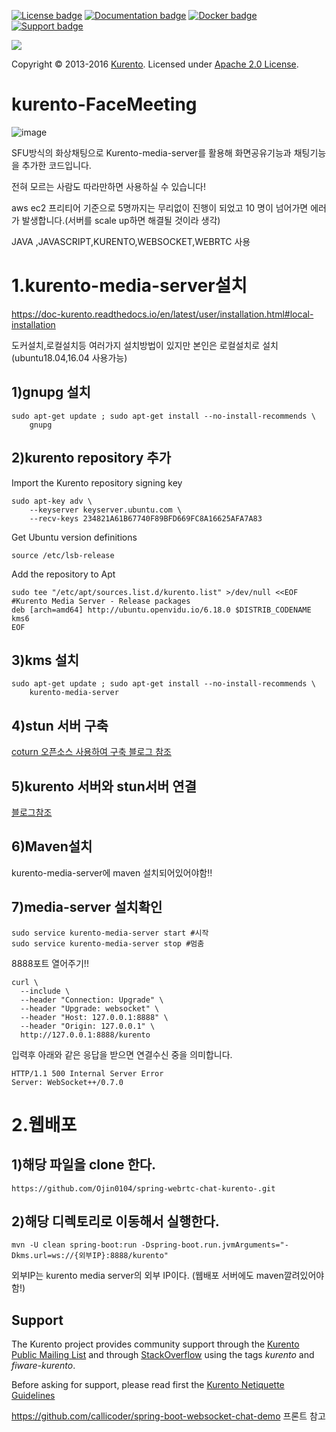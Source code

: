 [![License badge](https://img.shields.io/badge/license-Apache2-orange.svg)](http://www.apache.org/licenses/LICENSE-2.0)
[![Documentation badge](https://readthedocs.org/projects/fiware-orion/badge/?version=latest)](http://doc-kurento.readthedocs.org/en/latest/)
[![Docker badge](https://img.shields.io/docker/pulls/fiware/orion.svg)](https://hub.docker.com/r/fiware/stream-oriented-kurento/)
[![Support badge]( https://img.shields.io/badge/support-sof-yellowgreen.svg)](http://stackoverflow.com/questions/tagged/kurento)

[![][KurentoImage]][Kurento]

Copyright © 2013-2016 [Kurento]. Licensed under [Apache 2.0 License].

kurento-FaceMeeting
==================
![image](https://user-images.githubusercontent.com/81220859/206969941-47f31223-b2f4-44a3-946c-f8f751d28dc3.png)


SFU방식의 화상채팅으로 Kurento-media-server를 활용해 화면공유기능과 채팅기능을 추가한 코드입니다.

전혀 모르는 사람도 따라만하면 사용하실 수 있습니다!

aws ec2 프리티어 기준으로 5명까지는 무리없이 진행이 되었고 10 명이 넘어가면 에러가 발생합니다.(서버를 scale up하면 해결될 것이라 생각)

JAVA ,JAVASCRIPT,KURENTO,WEBSOCKET,WEBRTC 사용

# 1.kurento-media-server설치

https://doc-kurento.readthedocs.io/en/latest/user/installation.html#local-installation

도커설치,로컬설치등 여러가지 설치방법이 있지만 본인은 로컬설치로 설치(ubuntu18.04,16.04 사용가능)

## 1)gnupg 설치
```
sudo apt-get update ; sudo apt-get install --no-install-recommends \
    gnupg
```
## 2)kurento repository 추가

Import the Kurento repository signing key
```
sudo apt-key adv \
    --keyserver keyserver.ubuntu.com \
    --recv-keys 234821A61B67740F89BFD669FC8A16625AFA7A83
```
Get Ubuntu version definitions

```
source /etc/lsb-release
```

Add the repository to Apt
```
sudo tee "/etc/apt/sources.list.d/kurento.list" >/dev/null <<EOF
#Kurento Media Server - Release packages
deb [arch=amd64] http://ubuntu.openvidu.io/6.18.0 $DISTRIB_CODENAME kms6
EOF
```
## 3)kms 설치
```
sudo apt-get update ; sudo apt-get install --no-install-recommends \
    kurento-media-server
```
## 4)stun 서버 구축

[coturn 오픈소스 사용하여 구축
블로그 참조](https://velog.io/@ojin0104/coturn%EC%9D%84-%ED%99%9C%EC%9A%A9%ED%95%9C-stun-%EC%84%9C%EB%B2%84-%EA%B5%AC%EC%B6%95)

## 5)kurento 서버와 stun서버 연결

[블로그참조](https://velog.io/@ojin0104/kurento%EB%AF%B8%EB%94%94%EC%96%B4-%EC%84%9C%EB%B2%84%EC%97%90-turn%EC%84%9C%EB%B2%84-%EC%97%B0%EA%B2%B0%ED%95%98%EB%8A%94%EB%B2%95)

## 6)Maven설치

kurento-media-server에 maven 설치되어있어야함!!

## 7)media-server 설치확인
```
sudo service kurento-media-server start #시작
sudo service kurento-media-server stop #멈춤
```
8888포트 열어주기!!

```
curl \
  --include \
  --header "Connection: Upgrade" \
  --header "Upgrade: websocket" \
  --header "Host: 127.0.0.1:8888" \
  --header "Origin: 127.0.0.1" \
  http://127.0.0.1:8888/kurento
```  
  입력후 아래와 같은 응답을 받으면 연결수신 중을 의미합니다.
```
HTTP/1.1 500 Internal Server Error
Server: WebSocket++/0.7.0
```
# 2.웹배포
## 1)해당 파일을 clone 한다.
```
https://github.com/Ojin0104/spring-webrtc-chat-kurento-.git
```
## 2)해당 디렉토리로 이동해서 실행한다.
```
mvn -U clean spring-boot:run -Dspring-boot.run.jvmArguments="-Dkms.url=ws://{외부IP}:8888/kurento"
```
외부IP는 kurento media server의 외부 IP이다.
(웹배포 서버에도 maven깔려있어야함!)


Support
-------

The Kurento project provides community support through the  [Kurento Public
Mailing List] and through [StackOverflow] using the tags *kurento* and
*fiware-kurento*.

Before asking for support, please read first the [Kurento Netiquette Guidelines]

[documentation]: http://www.kurento.org/documentation
[FIWARE]: http://www.fiware.org
[GitHub Kurento bugtracker]: https://github.com/Kurento/bugtracker/issues
[GitHub Kurento Group]: https://github.com/kurento
[kurentoms]: http://twitter.com/kurentoms
[Kurento]: http://kurento.org
[Kurento Blog]: http://www.kurento.org/blog
[Kurento FIWARE Catalog Entry]: http://catalogue.fiware.org/enablers/stream-oriented-kurento
[Kurento Netiquette Guidelines]: http://www.kurento.org/blog/kurento-netiquette-guidelines
[Kurento Public Mailing list]: https://groups.google.com/forum/#!forum/kurento
[KurentoImage]: https://secure.gravatar.com/avatar/21a2a12c56b2a91c8918d5779f1778bf?s=120
[Apache 2.0 License]: http://www.apache.org/licenses/LICENSE-2.0
[NUBOMEDIA]: http://www.nubomedia.eu
[StackOverflow]: http://stackoverflow.com/search?q=kurento
[Read-the-docs]: http://read-the-docs.readthedocs.org/
[readthedocs.org]: http://kurento.readthedocs.org/
[Open API specification]: http://kurento.github.io/doc-kurento/
[apiary.io]: http://docs.streamoriented.apiary.io/
[instructions]: http://www.kurento.org/docs/current/tutorials/java/tutorial-groupcall.html

https://github.com/callicoder/spring-boot-websocket-chat-demo 프론트 참고
